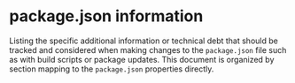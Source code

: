 # package.json information

Listing the specific additional information or technical debt that should be
tracked and considered when making changes to the `package.json` file such as
with build scripts or package updates. This document is organized by section
mapping to the `package.json` properties directly.
